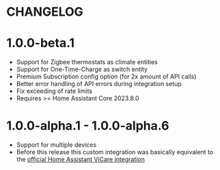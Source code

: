 # CHANGELOG

# 1.0.0-beta.1

- Support for Zigbee thermostats as climate entities
- Support for One-Time-Charge as switch entity
- Premium Subscription config option (for 2x amount of API calls)
- Better error handling of API errors during integration setup
- Fix exceeding of rate limits
- Requires >= Home Assistant Core 2023.8.0

# 1.0.0-alpha.1 - 1.0.0-alpha.6

- Support for multiple devices
- Before this release this custom integration was basically equivalent to the [official Home Assistant ViCare integration](https://www.home-assistant.io/integrations/vicare)
